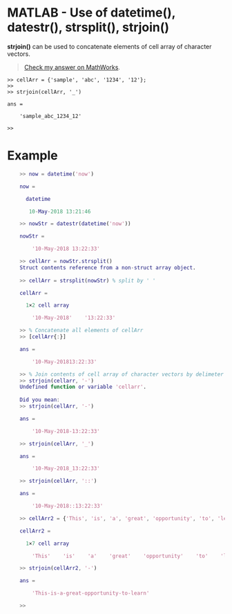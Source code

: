 # MATLAB - Use of datetime(), datestr(), strsplit(), strjoin()

**strjoin()** can be used to concatenate elements of cell array of character vectors.

>[Check my answer on MathWorks](https://in.mathworks.com/matlabcentral/answers/20043-function-for-concatenating-strings-with-delimiters). 

    >> cellArr = {'sample', 'abc', '1234', '12'};
    >> 
    >> strjoin(cellArr, '_')

    ans =

        'sample_abc_1234_12'

    >> 

# Example

```matlab
    >> now = datetime('now')

    now = 

      datetime

       10-May-2018 13:21:46

    >> nowStr = datestr(datetime('now'))

    nowStr =

        '10-May-2018 13:22:33'

    >> cellArr = nowStr.strsplit()
    Struct contents reference from a non-struct array object.
     
    >> cellArr = strsplit(nowStr) % split by ' '

    cellArr =

      1×2 cell array

        '10-May-2018'    '13:22:33'

    >> % Concatenate all elements of cellArr
    >> [cellArr{:}]

    ans =

        '10-May-201813:22:33'

    >> % Join contents of cell array of character vectors by delimeter
    >> strjoin(cellarr, '-')
    Undefined function or variable 'cellarr'.
     
    Did you mean:
    >> strjoin(cellArr, '-')

    ans =

        '10-May-2018-13:22:33'

    >> strjoin(cellArr, '_')

    ans =

        '10-May-2018_13:22:33'

    >> strjoin(cellArr, '::')

    ans =

        '10-May-2018::13:22:33'

    >> cellArr2 = {'This', 'is', 'a', 'great', 'opportunity', 'to', 'learn'} 

    cellArr2 =

      1×7 cell array

        'This'    'is'    'a'    'great'    'opportunity'    'to'    'learn'

    >> strjoin(cellArr2, '-')

    ans =

        'This-is-a-great-opportunity-to-learn'

    >> 
```